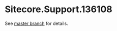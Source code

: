 # Sitecore.Support.136108

See [master branch](https://github.com/sitecoresupport/Sitecore.Support.136108) for details.